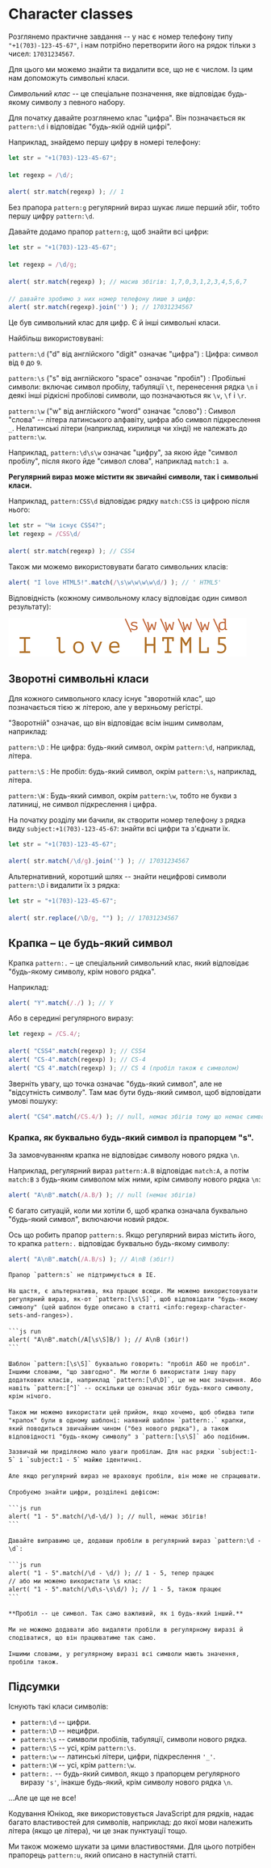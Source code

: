 # Character classes

Розглянемо практичне завдання -- у нас є номер телефону типу `"+1(703)-123-45-67"`, і нам потрібно перетворити його на рядок тільки з чисел: `17031234567`.

Для цього ми можемо знайти та видалити все, що не є числом. Із цим нам допоможуть символьні класи.

*Символьний клас* -- це спеціальне позначення, яке відповідає будь-якому символу з певного набору.

Для початку давайте розглянемо клас "цифра". Він позначається як `pattern:\d` і відповідає "будь-якій одній цифрі".

Наприклад, знайдемо першу цифру в номері телефону:

```js run
let str = "+1(703)-123-45-67";

let regexp = /\d/;

alert( str.match(regexp) ); // 1
```

Без прапора `pattern:g` регулярний вираз шукає лише перший збіг, тобто першу цифру `pattern:\d`.

Давайте додамо прапор `pattern:g`, щоб знайти всі цифри:

```js run
let str = "+1(703)-123-45-67";

let regexp = /\d/g;

alert( str.match(regexp) ); // масив збігів: 1,7,0,3,1,2,3,4,5,6,7

// давайте зробимо з них номер телефону лише з цифр:
alert( str.match(regexp).join('') ); // 17031234567
```

Це був символьний клас для цифр. Є й інші символьні класи.

Найбільш використовувані:

`pattern:\d` ("d" від англійского "digit" означає "цифра")
: Цифра: символ від `0` до `9`.

`pattern:\s` ("s" від англійского "space" означає "пробіл")
: Пробільні символи: включає символ пробілу, табуляції `\t`, перенесення рядка `\n` і деякі інші рідкісні пробілові символи, що позначаються як `\v`, `\f` і `\r`.

`pattern:\w` ("w" від англійского "word" означає "слово")
: Символ "слова" -- літера латинського алфавіту, цифра або символ підкреслення `_`. Нелатинські літери (наприклад, кирилиця чи хінді) не належать до `pattern:\w`.

Наприклад, `pattern:\d\s\w` означає "цифру", за якою йде "символ пробілу", після якого йде "символ слова", наприклад `match:1 a`.

**Регулярний вираз може містити як звичайні символи, так і символьні класи.**

Наприклад, `pattern:CSS\d` відповідає рядку `match:CSS` із цифрою після нього:

```js run
let str = "Чи існує CSS4?";
let regexp = /CSS\d/

alert( str.match(regexp) ); // CSS4
```

Також ми можемо використовувати багато символьних класів:

```js run
alert( "I love HTML5!".match(/\s\w\w\w\w\d/) ); // ' HTML5'
```

Відповідність (кожному символьному класу відповідає один символ результату):

![](love-html5-classes.svg)

## Зворотні символьні класи

Для кожного символьного класу існує "зворотній клас", що позначається тією ж літерою, але у верхньому регістрі.

"Зворотній" означає, що він відповідає всім іншим символам, наприклад:

`pattern:\D`
: Не цифра: будь-який символ, окрім `pattern:\d`, наприклад, літера.

`pattern:\S`
: Не пробіл: будь-який символ, окрім `pattern:\s`, наприклад, літера.

`pattern:\W`
: Будь-який символ, окрім `pattern:\w`, тобто не букви з латиниці, не символ підкреслення і цифра.

На початку розділу ми бачили, як створити номер телефону з рядка виду `subject:+1(703)-123-45-67`: знайти всі цифри та з'єднати їх.

```js run
let str = "+1(703)-123-45-67";

alert( str.match(/\d/g).join('') ); // 17031234567
```

Альтернативний, коротший шлях -- знайти нецифрові символи `pattern:\D` і видалити їх з рядка:

```js run
let str = "+1(703)-123-45-67";

alert( str.replace(/\D/g, "") ); // 17031234567
```

## Крапка – це будь-який символ

Крапка `pattern:.` – це спеціальний символьний клас, який відповідає "будь-якому символу, крім нового рядка".

Наприклад:

```js run
alert( "Y".match(/./) ); // Y
```

Або в середині регулярного виразу:

```js run
let regexp = /CS.4/;

alert( "CSS4".match(regexp) ); // CSS4
alert( "CS-4".match(regexp) ); // CS-4
alert( "CS 4".match(regexp) ); // CS 4 (пробіл також є символом)
```

Зверніть увагу, що точка означає "будь-який символ", але не "відсутність символу". Там має бути будь-який символ, щоб відповідати умові пошуку:

```js run
alert( "CS4".match(/CS.4/) ); // null, немає збігів тому що немає символу для точки
```

### Крапка, як буквально будь-який символ із прапорцем "s".

За замовчуванням крапка не відповідає символу нового рядка `\n`.

Наприклад, регулярний вираз `pattern:A.B` відповідає `match:A`, а потім `match:B` з будь-яким символом між ними, крім символу нового рядка `\n`:

```js run
alert( "A\nB".match(/A.B/) ); // null (немає збігів)
```

Є багато ситуацій, коли ми хотіли б, щоб крапка означала буквально "будь-який символ", включаючи новий рядок.

Ось що робить прапор `pattern:s`. Якщо регулярний вираз містить його, то крапка `pattern:.` відповідає буквально будь-якому символу:

```js run
alert( "A\nB".match(/A.B/s) ); // A\nB (збіг!)
```

````warn header="Не підтримується в IE"
Прапор `pattern:s` не підтримується в IE.

На щастя, є альтернатива, яка працює всюди. Ми можемо використовувати регулярний вираз, як-от `pattern:[\s\S]`, щоб відповідати "будь-якому символу" (цей шаблон буде описано в статті <info:regexp-character-sets-and-ranges>).

```js run
alert( "A\nB".match(/A[\s\S]B/) ); // A\nB (збіг!)
```

Шаблон `pattern:[\s\S]` буквально говорить: "пробіл АБО не пробіл". Іншими словами, "що завгодно". Ми могли б використати іншу пару додаткових класів, наприклад `pattern:[\d\D]`, це не має значення. Або навіть `pattern:[^]` -- оскільки це означає збіг будь-якого символу, крім нічого.

Також ми можемо використати цей прийом, якщо хочемо, щоб обидва типи "крапок" були в одному шаблоні: наявний шаблон `pattern:.` крапки, який поводиться звичайним чином ("без нового рядка"), а також відповідності "будь-якому символу" з `pattern:[\s\S]` або подібним.
````

````warn header="Зверніть увагу на пробіли"
Зазвичай ми приділяємо мало уваги пробілам. Для нас рядки `subject:1-5` і `subject:1 - 5` майже ідентичні.

Але якщо регулярний вираз не враховує пробіли, він може не спрацювати.

Спробуємо знайти цифри, розділені дефісом:

```js run
alert( "1 - 5".match(/\d-\d/) ); // null, немає збігів!
```

Давайте виправимо це, додавши пробіли в регулярний вираз `pattern:\d - \d`:

```js run
alert( "1 - 5".match(/\d - \d/) ); // 1 - 5, тепер працює
// або ми можемо використати \s клас:
alert( "1 - 5".match(/\d\s-\s\d/) ); // 1 - 5, також працює
```

**Пробіл -- це символ. Так само важливий, як і будь-який інший.**

Ми не можемо додавати або видаляти пробіли в регулярному виразі й сподіватися, що він працюватиме так само.

Іншими словами, у регулярному виразі всі символи мають значення, пробіли також.
````

## Підсумки

Існують такі класи символів:

- `pattern:\d` -- цифри.
- `pattern:\D` -- нецифри.
- `pattern:\s` -- символи пробілів, табуляції, символи нового рядка.
- `pattern:\S` -- усі, крім `pattern:\s`.
- `pattern:\w` -- латинські літери, цифри, підкреслення `'_'`.
- `pattern:\W` -- усі, крім `pattern:\w`.
- `pattern:.` -- будь-який символ, якщо з прапорцем регулярного виразу `'s'`, інакше будь-який, крім символу нового рядка `\n`.

...Але це ще не все!

Кодування Юнікод, яке використовується JavaScript для рядків, надає багато властивостей для символів, наприклад: до якої мови належить літера (якщо це літера), чи це знак пунктуації тощо.

Ми також можемо шукати за цими властивостями. Для цього потрібен прапорець `pattern:u`, який описано в наступній статті.
